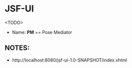 # JSF-UI

\<TODO\>

- Name: __PM__ == Pose Mediator

## NOTES:
- http://localhost:8080/jsf-ui-1.0-SNAPSHOT/index.xhtml
